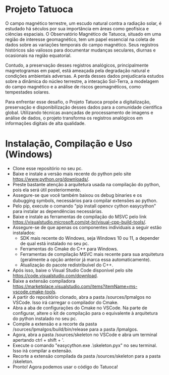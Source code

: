 # Projeto Tatuoca

O campo magnético terrestre, um escudo natural contra a radiação solar, é estudado há séculos por sua importância em áreas como geofísica e ciências espaciais.
O Observatório Magnético de Tatuoca, situado em uma região de interesse geomagnético, tem um papel essencial na coleta de dados sobre as variações temporais
do campo magnético. Seus registros históricos são valiosos para documentar mudanças seculares, diurnas e ocasionais na região equatorial.

Contudo, a preservação desses registros analógicos, principalmente magnetogramas em papel, está ameaçada pela degradação natural e condições ambientais
adversas. A perda desses dados prejudicaria estudos sobre a dinâmica do núcleo terrestre, a interação Sol-Terra, a modelagem do campo magnético e a análise
de riscos geomagnéticos, como tempestades solares.

Para enfrentar esse desafio, o Projeto Tatuoca propõe a digitalização, preservação e disponibilização desses dados para a comunidade científica global.
Utilizando técnicas avançadas de processamento de imagens e análise de dados, o projeto transforma os registros analógicos em informações digitais de alta qualidade.

# Instalação, Compilação e Uso (Windows)

- Clone esse repositório no seu pc.
- Baixe e instale a versão mais recente do python pelo site https://www.python.org/downloads/.
- Preste bastante atenção à arquitetura usada na compilação do python, pois ela será útil posteriormente.
- Assegure-se que você também baixou os debug binaries e os dubugging symbols, necessários para compilar extensões ao python.
- Pelo pip, execute o comando "pip install opencv cython easycython" para instalar as dependências necessárias.
- Baixe e instale as ferramentas de compilação do MSVC pelo link https://visualstudio.microsoft.com/pt-br/visual-cpp-build-tools/.
- Assegure-se de que apenas os componentes individuais a seguir estão instalados:
  - SDK mais recente do Windows, seja Windows 10 ou 11, a depender de qual está instalado no seu pc.
  - Ferramentas do Cmake do C++ para Windows.
  - Ferramentas de compilação MSVC mais recente para sua arquitetura (geralmente a opção anterior já marca essa automaticamente).
  - Atualização do pacote redistribuível do C++.
- Após isso, baixe o Visual Studio Code disponível pelo site https://code.visualstudio.com/download.
- Baixe a extensão compiladora https://marketplace.visualstudio.com/items?itemName=ms-vscode.cmake-tools.
- A partir do repositório clonado, abra a pasta /sources/lpmalgos no VSCode. Isso irá carregar o compilador do Cmake.
- Abra a aba de configurações do Cmake no VSCode. Na parte de configurar, altere o kit de compilação para o equivalente à arquitetura do python instalado no seu pc.
- Compile a extensão e a recorte da pasta /sources/lpmalgos/build/bin/release para a pasta /lpmalgos.
- Agora, abra a pasta /sources/skeleton no VSCode e abra um terminal apertando ctrl + shift + '.
- Execute o comando "easycython.exe .\skeleton.pyx" no seu terminal. Isso irá compilar a extensão.
- Recorte a extensão compilada da pasta /sources/skeleton para a pasta /skeleton.
- Pronto! Agora podemos usar o código do Tatuoca!

